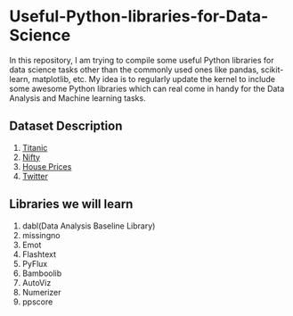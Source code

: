 # Useful-Python-libraries-for-Data-Science
In this repository, I am trying to compile some useful Python libraries for data science tasks other than the commonly used ones like pandas, scikit-learn, matplotlib, etc. My idea is to regularly update the kernel to include some awesome Python libraries which can real come in handy for the Data Analysis and Machine learning tasks.


## Dataset Description
1. [Titanic](https://www.kaggle.com/c/titanic/overview)
2. [Nifty](https://www.kaggle.com/rohanrao/nifty50-stock-market-data?select=MARUTI.csv)
3. [House Prices](https://www.kaggle.com/c/house-prices-advanced-regression-techniques/data?select=train.csv)
4. [Twitter](https://www.kaggle.com/c/nlp-getting-started)


## Libraries we will learn
1. dabl(Data Analysis Baseline Library)
2. missingno
3. Emot
4. Flashtext
5. PyFlux
6. Bamboolib
7. AutoViz
8. Numerizer
9. ppscore
